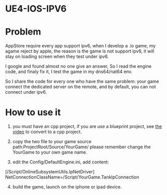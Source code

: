 # UE4-IOS-IPV6
# Problem
AppStore require every app support ipv6, when I develop a .io game, my agame reject by apple,
the reason is the game is not support ipv6, it will stay on loading screen when they test under ipv6.

I google and found almost no one give an answer, So I read the engine code, and finaly fix it, I test 
the game in my dns64/nat64 env.

So I share the code for every one who have the same problem:
your game connect the dedicated server on the remote, and by default, you can not connect under ipv6.


# How to use it

1. you must have an cpp project, if you are use a blueprint project, see [the video](https://youtu.be/DRtkq0ewTz4) to convert to a 
cpp project.

2. copy the two file to your game source path:ProjectRoot/Source/YourGame/
   please remember change the YourGame to your own game name.

3. edit the Config/DefaultEngine.ini, add content:

  [/Script/OnlineSubsystemUtils.IpNetDriver]
NetConnectionClassName=/Script/YourGame.TankIpConnection

4. build the game, launch on the iphone or ipad device.
